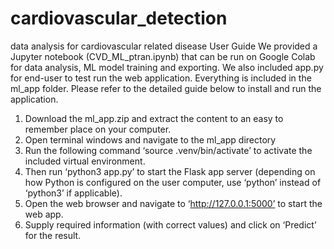 # cardiovascular_detection
data analysis for cardiovascular related disease
User Guide
	We provided a Jupyter notebook (CVD_ML_ptran.ipynb) that can be run on Google Colab for data analysis, ML model training and exporting. We also included app.py for end-user to test run the web application. Everything is included in the ml_app folder. Please refer to the detailed guide below to install and run the application.
1.	Download the ml_app.zip and extract the content to an easy to remember place on your computer. 
2.	Open terminal windows and navigate to the ml_app directory
3.	Run the following command ‘source .venv/bin/activate’ to activate the included virtual environment.
4.	Then run ‘python3 app.py’ to start the Flask app server (depending on how Python is configured on the user computer, use ‘python’ instead of ‘python3’ if applicable). 
5.	Open the web browser and navigate to ‘http://127.0.0.1:5000’ to start the web app.
6.	Supply required information (with correct values) and click on ‘Predict’ for the result.  
